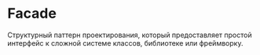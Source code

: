 # Facade

 Структурный паттерн проектирования, который предоставляет простой интерфейс к сложной системе классов, библиотеке или фреймворку.
